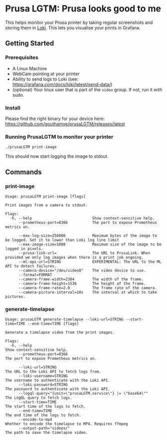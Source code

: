 # Prusa LGTM: Prusa looks good to me

This helps monitor your Prusa printer by taking regular screenshots and storing them in [Loki](https://grafana.com/oss/loki/). This lets you visualise your prints in Grafana.

## Getting Started

### Prerequisites

* A Linux Machine
* WebCam pointing at your printer
* Ability to send logs to Loki (see: https://grafana.com/docs/loki/latest/send-data/)
* (optional) Your linux user that is part of the `video` group. If not, run it with sudo.

### Install

Please find the right binary for your device here: https://github.com/gouthamve/prusaLGTM/releases/latest

### Running PrusaLGTM to monitor your printer

```
./prusaLGTM print-image
```

This should now start logging the image to stdout.


## Commands

### print-image

```
Usage: prusaLGTM print-image [flags]

Print images from a camera to stdout.

Flags:
  -h, --help                           Show context-sensitive help.
      --prometheus-port=8366           The port to expose Prometheus metrics on.

      --max-log-size=256000            Maximum bytes of the image to be logged. Set it to lower than Loki log line limit
      --max-image-size=1080            Maximum size of the image to be logged in pixels.
      --prusa-link-url=                The URL to PrusaLink. When provided we only log images when there is a print job ongoing.
      --ml-api-url=STRING              EXPERIMENTAL: The URL to the ML API to detect failures.
      --camera-device="/dev/video0"    The video device to use.
      --format=FORMAT
      --camera-frame-width=2304        The width of the frame.
      --camera-frame-height=1536       The height of the frame.
      --camera-frame-rate=2.0          The frame rate of the camera.
      --camera-picture-interval=10s    The interval at which to take pictures.
```

### generate-timelapse

```
Usage: prusaLGTM generate-timelapse --loki-url=STRING --start-time=TIME --end-time=TIME [flags]

Generate a timelapse video from the print images.

Flags:
  -h, --help                                                        Show context-sensitive help.
      --prometheus-port=8366                                        The port to expose Prometheus metrics on.

      --loki-url=STRING                                             The URL to the Loki API to fetch logs from.
      --loki-username=STRING                                        The username to authenticate with the Loki API.
      --loki-password=STRING                                        The password to authenticate with the Loki API.
      --logql-query="{unit=\"prusaLGTM.service\"} |= \"base64\""    The LogQL query to fetch logs.
      --start-time=TIME                                             The start time of the logs to fetch.
      --end-time=TIME                                               The end time of the logs to fetch.
      --encode-to-mp4                                               Whether to encode the timelapse to MP4. Requires ffmpeg
      --output-path="videos/"                                       The path to save the timelapse video.
```